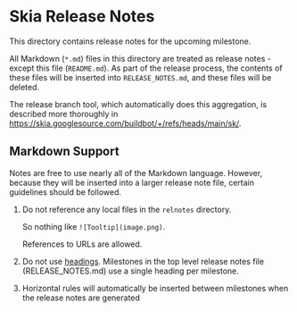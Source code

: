 # Skia Release Notes

This directory contains release notes for the upcoming milestone.

All Markdown (`*.md`) files in this directory are treated as release notes -
except this file (`README.md`). As part of the release process, the contents of
these files will be inserted into `RELEASE_NOTES.md`, and these files will be
deleted.

The release branch tool, which automatically does this aggregation, is described
more thoroughly in https://skia.googlesource.com/buildbot/+/refs/heads/main/sk/.

## Markdown Support

Notes are free to use nearly all of the Markdown language. However, because they
will be inserted into a larger release note file, certain guidelines should be
followed.

1. Do not reference any local files in the `relnotes` directory.

   So nothing like `![Tooltip](image.png)`.

   References to URLs are allowed.
2. Do not use [headings](https://www.markdownguide.org/basic-syntax/#headings).
   Milestones in the top level release notes file (RELEASE_NOTES.md) use a
   single heading per milestone.
3. Horizontal rules will automatically be inserted between milestones when the
   release notes are generated
